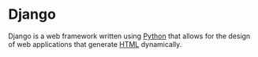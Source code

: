 # Django

Django is a web framework written using [Python](/python) that allows for the design of web applications that generate [HTML](/html) dynamically.
